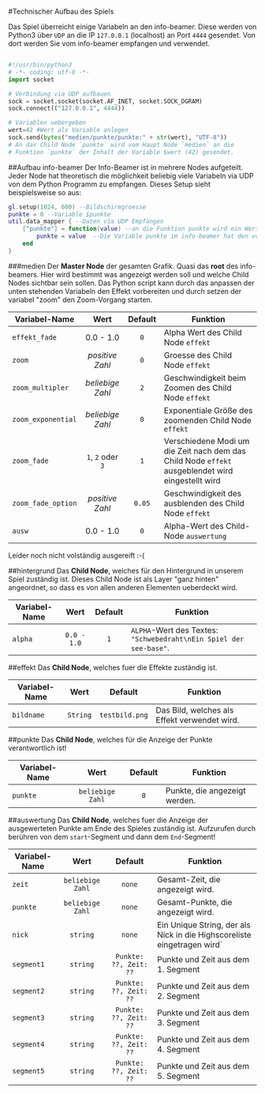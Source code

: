 #Technischer Aufbau des Spiels

Das Spiel überreicht einige Variabeln an den info-beamer. Diese werden von Python3 über `UDP` an die IP `127.0.0.1` (localhost) an Port `4444` gesendet. Von dort werden Sie vom info-beamer empfangen und verwendet.


```python

#!/usr/bin/python3
# -*- coding: utf-8 -*-
import socket

# Verbindung via UDP aufbauen
sock = socket.socket(socket.AF_INET, socket.SOCK_DGRAM)
sock.connect(("127.0.0.1", 4444))

# Variablen uebergeben
wert=42 #Wert als Variable anlegen
sock.send(bytes("medien/punkte/punkte:" + str(wert), "UTF-8")) 
# An das Child Node `punkte` wird vom Haupt Node `medien` an die
# Funktion `punkte` der Inhalt der Variable $wert (42) gesendet.

``` 

##Aufbau info-beamer
Der Info-Beamer ist in mehrere Nodes aufgeteilt. Jeder Node hat theoretisch die möglichkeit beliebig viele Variabeln via UDP von dem Python Programm zu empfangen.
Dieses Setup sieht beispielsweise so aus:
```lua
gl.setup(1024, 600) --Bildschirmgroesse
punkte = 0 --Variable $punkte
util.data_mapper { --Daten via UDP Empfangen
    ["punkte"] = function(value) --an die Funktion punkte wird ein Wert uebergeben
        punkte = value  --Die Variable punkte im info-beamer hat den von Python3 uebergebenen Wert
    end
}

```

###medien
Der **Master Node** der gesamten Grafik. Quasi das **root** des info-beamers. Hier wird bestimmt was angezeigt werden soll und welche Child Nodes sichtbar sein sollen.
Das Python script kann durch das anpassen der unten stehenden Variabeln den Effekt vorbereiten und durch setzen der variabel "zoom" den Zoom-Vorgang starten.


| Variabel-Name    | Wert              | Default | Funktion                                 |
| ---------------- |:---------------:  | :-----: | ----------                               |
| `effekt_fade`    | 0.0 - 1.0         | `0`     | Alpha Wert des Child Node `effekt`       |
| `zoom`           | *positive Zahl*   | `0`     | Groesse des Child Node `effekt`          |
| `zoom_multipler` | *beliebige Zahl*  | `2`     | Geschwindigkeit beim Zoomen des Child Node `effekt`        |
| `zoom_exponential`| *beliebige Zahl* | `0`     | Exponentiale Größe des zoomenden Child Node `effekt`     |
| `zoom_fade`       | `1`, `2` oder `3`| `1`     | Verschiedene Modi um die Zeit nach dem das Child Node `effekt` ausgeblendet wird eingestellt wird  |
| `zoom_fade_option`| *positive Zahl*  | `0.05`  | Geschwindigkeit des ausblenden des Child Node `effekt`     |
| `ausw`      | 0.0 - 1.0        | `0`     | Alpha-Wert des Child-Node `auswertung` |
Leider noch nicht volständig ausgereift :-(

##hintergrund
Das **Child Node**, welches für den Hintergrund in unserem Spiel zuständig ist.
Dieses Child Node ist als Layer "ganz hinten" angeordnet, so dass es von allen anderen Elementen ueberdeckt wird.

| Variabel-Name    | Wert            | Default        | Funktion  |
| ---------------- |:---------------:| :------------: | ----------|
| `alpha`          | `0.0 - 1.0`     | `1`            | `ALPHA`-Wert des Textes: `"Schwebedraht\nEin Spiel der see-base"`. |



##effekt
Das **Child Node**, welches fuer die Effekte zuständig ist.


| Variabel-Name    | Wert            | Default        | Funktion  |
| ---------------- |:---------------:| :------------: | ----------|
| `bildname`       | `String`        | `testbild.png` | Das Bild, welches als Effekt verwendet wird. |

##punkte
Das **Child Node**, welches für die Anzeige der Punkte verantwortlich ist!


| Variabel-Name    | Wert            | Default| Funktion  |
| ---------------- |:---------------:| :----: | ----------|
| `punkte`         | `beliebige Zahl`| `0`    | Punkte, die angezeigt werden. |

##auswertung
Das **Child Node**, welches fuer die Anzeige der ausgewerteten Punkte am Ende des Spieles zuständig ist. Aufzurufen durch berühren von dem `start`-Segment und dann dem `End`-Segment!

| Variabel-Name    | Wert            | Default     | Funktion  |
| ---------------- |:---------------:| :----------:| ----------|
| `zeit`           | `beliebige Zahl`| `none`      | Gesamt-Zeit, die angezeigt wird. |
| `punkte`         | `beliebige Zahl`| `none`      | Gesamt-Punkte, die angezeigt wird. |
| `nick`           | `string`        | `none`      | Ein Unique String, der als Nick in die Highscoreliste eingetragen wird`|
| `segment1`       |`string`|`Punkte: ??, Zeit: ??`| Punkte und Zeit aus dem 1. Segment |
| `segment2`       |`string`|`Punkte: ??, Zeit: ??`| Punkte und Zeit aus dem 2. Segment |
| `segment3`       |`string`|`Punkte: ??, Zeit: ??`| Punkte und Zeit aus dem 3. Segment |
| `segment4`       |`string`|`Punkte: ??, Zeit: ??`| Punkte und Zeit aus dem 4. Segment |
| `segment5`       |`string`|`Punkte: ??, Zeit: ??`| Punkte und Zeit aus dem 5. Segment |

